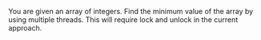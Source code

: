  You are given an array of integers.
 Find the minimum value of the array by using multiple threads.
This will require lock and unlock in the current approach.
 
